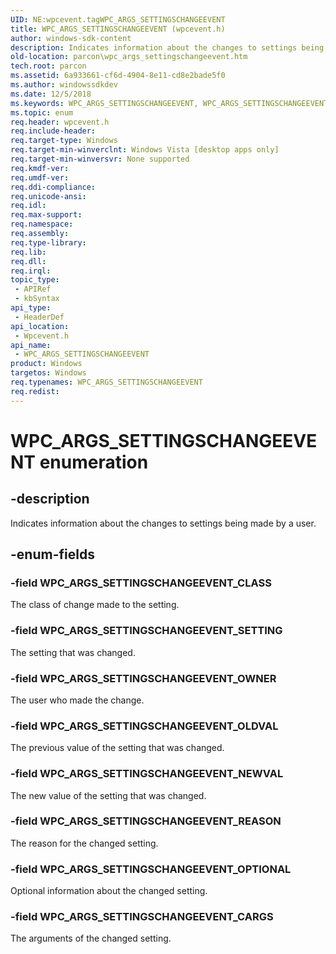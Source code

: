 ```yaml
---
UID: NE:wpcevent.tagWPC_ARGS_SETTINGSCHANGEEVENT
title: WPC_ARGS_SETTINGSCHANGEEVENT (wpcevent.h)
author: windows-sdk-content
description: Indicates information about the changes to settings being made by a user.
old-location: parcon\wpc_args_settingschangeevent.htm
tech.root: parcon
ms.assetid: 6a933661-cf6d-4904-8e11-cd8e2bade5f0
ms.author: windowssdkdev
ms.date: 12/5/2018
ms.keywords: WPC_ARGS_SETTINGSCHANGEEVENT, WPC_ARGS_SETTINGSCHANGEEVENT enumeration, WPC_ARGS_SETTINGSCHANGEEVENT_CARGS, WPC_ARGS_SETTINGSCHANGEEVENT_CLASS, WPC_ARGS_SETTINGSCHANGEEVENT_NEWVAL, WPC_ARGS_SETTINGSCHANGEEVENT_OLDVAL, WPC_ARGS_SETTINGSCHANGEEVENT_OPTIONAL, WPC_ARGS_SETTINGSCHANGEEVENT_OWNER, WPC_ARGS_SETTINGSCHANGEEVENT_REASON, WPC_ARGS_SETTINGSCHANGEEVENT_SETTING, parcon.wpc_args_settingschangeevent, wpcevent/WPC_ARGS_SETTINGSCHANGEEVENT, wpcevent/WPC_ARGS_SETTINGSCHANGEEVENT_CARGS, wpcevent/WPC_ARGS_SETTINGSCHANGEEVENT_CLASS, wpcevent/WPC_ARGS_SETTINGSCHANGEEVENT_NEWVAL, wpcevent/WPC_ARGS_SETTINGSCHANGEEVENT_OLDVAL, wpcevent/WPC_ARGS_SETTINGSCHANGEEVENT_OPTIONAL, wpcevent/WPC_ARGS_SETTINGSCHANGEEVENT_OWNER, wpcevent/WPC_ARGS_SETTINGSCHANGEEVENT_REASON, wpcevent/WPC_ARGS_SETTINGSCHANGEEVENT_SETTING
ms.topic: enum
req.header: wpcevent.h
req.include-header: 
req.target-type: Windows
req.target-min-winverclnt: Windows Vista [desktop apps only]
req.target-min-winversvr: None supported
req.kmdf-ver: 
req.umdf-ver: 
req.ddi-compliance: 
req.unicode-ansi: 
req.idl: 
req.max-support: 
req.namespace: 
req.assembly: 
req.type-library: 
req.lib: 
req.dll: 
req.irql: 
topic_type:
 - APIRef
 - kbSyntax
api_type:
 - HeaderDef
api_location:
 - Wpcevent.h
api_name:
 - WPC_ARGS_SETTINGSCHANGEEVENT
product: Windows
targetos: Windows
req.typenames: WPC_ARGS_SETTINGSCHANGEEVENT
req.redist: 
---
```


# WPC_ARGS_SETTINGSCHANGEEVENT enumeration


## -description


Indicates information about the changes to settings being made by a user.


## -enum-fields




### -field WPC_ARGS_SETTINGSCHANGEEVENT_CLASS

The class of change made to the setting.


### -field WPC_ARGS_SETTINGSCHANGEEVENT_SETTING

The setting that was changed.


### -field WPC_ARGS_SETTINGSCHANGEEVENT_OWNER

The user who made the change.


### -field WPC_ARGS_SETTINGSCHANGEEVENT_OLDVAL

The previous value of the setting that was changed.


### -field WPC_ARGS_SETTINGSCHANGEEVENT_NEWVAL

The new value of the setting that was changed.


### -field WPC_ARGS_SETTINGSCHANGEEVENT_REASON

The reason for the changed setting.


### -field WPC_ARGS_SETTINGSCHANGEEVENT_OPTIONAL

Optional information about the changed setting.


### -field WPC_ARGS_SETTINGSCHANGEEVENT_CARGS

The arguments of the changed setting.

